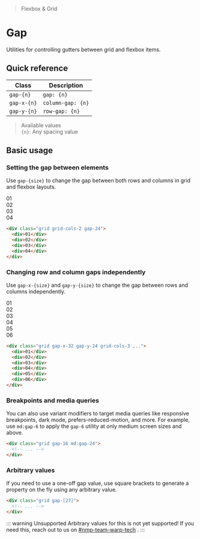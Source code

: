 > Flexbox & Grid

# Gap
Utilities for controlling gutters between grid and flexbox items.

## Quick reference

| Class       | Description       |
| ----------- | ----------------- |
| `gap-{n}`   | `gap: {n}`        |
| `gap-x-{n}` | `column-gap: {n}` |
| `gap-y-{n}` | `row-gap: {n}`    |

> Available values <br />
> `{n}`: Any spacing value <br />

## Basic usage
### Setting the gap between elements
Use `gap-{size}` to change the gap between both rows and columns in grid and flexbox layouts.

<container>
  <box striped class="grid gap-24 grid-cols-2 rounded-4" fg-color="var(--tw-violet-fg)" bg-color="var(--tw-violet-bg)">
    <div class="bg-violet-500 ex-box">01</div>
    <div class="bg-violet-500 ex-box">02</div>
    <div class="bg-violet-500 ex-box">03</div>
    <div class="bg-violet-500 ex-box">04</div>
  </box>
</container>

```html
<div class="grid grid-cols-2 gap-24">
  <div>01</div>
  <div>02</div>
  <div>03</div>
  <div>04</div>
</div>
```

### Changing row and column gaps independently
Use `gap-x-{size}` and `gap-y-{size}` to change the gap between rows and columns independently.
<container>
  <box striped class="grid gap-x-48 gap-y-24 grid-cols-3 rounded-4" fg-color="var(--tw-blue-fg)" bg-color="var(--tw-blue-bg)">
    <div class="bg-blue-500 ex-box">01</div>
    <div class="bg-blue-500 ex-box">02</div>
    <div class="bg-blue-500 ex-box">03</div>
    <div class="bg-blue-500 ex-box">04</div>
    <div class="bg-blue-500 ex-box">05</div>
    <div class="bg-blue-500 ex-box">06</div>
  </box>
</container>

```html
<div class="grid gap-x-32 gap-y-24 grid-cols-3 ...">
  <div>01</div>
  <div>02</div>
  <div>03</div>
  <div>04</div>
  <div>05</div>
  <div>06</div>
</div>
```

### Breakpoints and media queries
You can also use variant modifiers to target media queries like responsive breakpoints, dark mode, prefers-reduced-motion, and more. For example, use `md:gap-6` to apply the `gap-6` utility at only medium screen sizes and above.

```html
<div class="grid gap-16 md:gap-24">
  <!-- ... -->
</div>
```

### Arbitrary values
If you need to use a one-off gap value, use square brackets to generate a property on the fly using any arbitrary value.

```html
<div class="grid gap-[27]">
  <!-- ... -->
</div>
```

::: warning Unsupported
Arbitrary values for this is not yet supported! If you need this, reach out to us on [#nmp-team-warp-tech](https://sch-chat.slack.com/archives/C04LG5UTCTT) .
:::